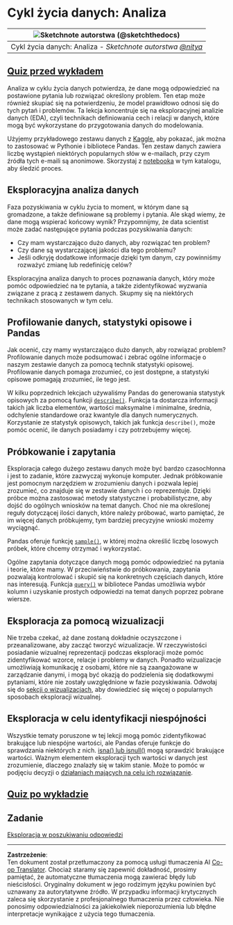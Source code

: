 <!--
CO_OP_TRANSLATOR_METADATA:
{
  "original_hash": "661dad02c3ac239644d34c1eb51e76f8",
  "translation_date": "2025-09-06T20:55:00+00:00",
  "source_file": "4-Data-Science-Lifecycle/15-analyzing/README.md",
  "language_code": "pl"
}
-->
# Cykl życia danych: Analiza

|![ Sketchnote autorstwa [(@sketchthedocs)](https://sketchthedocs.dev) ](../../sketchnotes/15-Analyzing.png)|
|:---:|
| Cykl życia danych: Analiza - _Sketchnote autorstwa [@nitya](https://twitter.com/nitya)_ |

## [Quiz przed wykładem](https://ff-quizzes.netlify.app/en/ds/quiz/28)

Analiza w cyklu życia danych potwierdza, że dane mogą odpowiedzieć na postawione pytania lub rozwiązać określony problem. Ten etap może również skupiać się na potwierdzeniu, że model prawidłowo odnosi się do tych pytań i problemów. Ta lekcja koncentruje się na eksploracyjnej analizie danych (EDA), czyli technikach definiowania cech i relacji w danych, które mogą być wykorzystane do przygotowania danych do modelowania.

Użyjemy przykładowego zestawu danych z [Kaggle](https://www.kaggle.com/balaka18/email-spam-classification-dataset-csv/version/1), aby pokazać, jak można to zastosować w Pythonie i bibliotece Pandas. Ten zestaw danych zawiera liczbę wystąpień niektórych popularnych słów w e-mailach, przy czym źródła tych e-maili są anonimowe. Skorzystaj z [notebooka](notebook.ipynb) w tym katalogu, aby śledzić proces.

## Eksploracyjna analiza danych

Faza pozyskiwania w cyklu życia to moment, w którym dane są gromadzone, a także definiowane są problemy i pytania. Ale skąd wiemy, że dane mogą wspierać końcowy wynik? 
Przypomnijmy, że data scientist może zadać następujące pytania podczas pozyskiwania danych:
- Czy mam wystarczająco dużo danych, aby rozwiązać ten problem?
- Czy dane są wystarczającej jakości dla tego problemu?
- Jeśli odkryję dodatkowe informacje dzięki tym danym, czy powinniśmy rozważyć zmianę lub redefinicję celów?

Eksploracyjna analiza danych to proces poznawania danych, który może pomóc odpowiedzieć na te pytania, a także zidentyfikować wyzwania związane z pracą z zestawem danych. Skupmy się na niektórych technikach stosowanych w tym celu.

## Profilowanie danych, statystyki opisowe i Pandas

Jak ocenić, czy mamy wystarczająco dużo danych, aby rozwiązać problem? Profilowanie danych może podsumować i zebrać ogólne informacje o naszym zestawie danych za pomocą technik statystyki opisowej. Profilowanie danych pomaga zrozumieć, co jest dostępne, a statystyki opisowe pomagają zrozumieć, ile tego jest.

W kilku poprzednich lekcjach używaliśmy Pandas do generowania statystyk opisowych za pomocą funkcji [`describe()`](https://pandas.pydata.org/pandas-docs/stable/reference/api/pandas.DataFrame.describe.html). Funkcja ta dostarcza informacji takich jak liczba elementów, wartości maksymalne i minimalne, średnia, odchylenie standardowe oraz kwantyle dla danych numerycznych. Korzystanie ze statystyk opisowych, takich jak funkcja `describe()`, może pomóc ocenić, ile danych posiadamy i czy potrzebujemy więcej.

## Próbkowanie i zapytania

Eksploracja całego dużego zestawu danych może być bardzo czasochłonna i jest to zadanie, które zazwyczaj wykonuje komputer. Jednak próbkowanie jest pomocnym narzędziem w zrozumieniu danych i pozwala lepiej zrozumieć, co znajduje się w zestawie danych i co reprezentuje. Dzięki próbce można zastosować metody statystyczne i probabilistyczne, aby dojść do ogólnych wniosków na temat danych. Choć nie ma określonej reguły dotyczącej ilości danych, które należy próbować, warto pamiętać, że im więcej danych próbkujemy, tym bardziej precyzyjne wnioski możemy wyciągnąć.

Pandas oferuje funkcję [`sample()`](https://pandas.pydata.org/pandas-docs/stable/reference/api/pandas.DataFrame.sample.html), w której można określić liczbę losowych próbek, które chcemy otrzymać i wykorzystać.

Ogólne zapytania dotyczące danych mogą pomóc odpowiedzieć na pytania i teorie, które mamy. W przeciwieństwie do próbkowania, zapytania pozwalają kontrolować i skupić się na konkretnych częściach danych, które nas interesują. Funkcja [`query()`](https://pandas.pydata.org/pandas-docs/stable/reference/api/pandas.DataFrame.query.html) w bibliotece Pandas umożliwia wybór kolumn i uzyskanie prostych odpowiedzi na temat danych poprzez pobrane wiersze.

## Eksploracja za pomocą wizualizacji

Nie trzeba czekać, aż dane zostaną dokładnie oczyszczone i przeanalizowane, aby zacząć tworzyć wizualizacje. W rzeczywistości posiadanie wizualnej reprezentacji podczas eksploracji może pomóc zidentyfikować wzorce, relacje i problemy w danych. Ponadto wizualizacje umożliwiają komunikację z osobami, które nie są zaangażowane w zarządzanie danymi, i mogą być okazją do podzielenia się dodatkowymi pytaniami, które nie zostały uwzględnione w fazie pozyskiwania. Odwołaj się do [sekcji o wizualizacjach](../../../../../../../../../3-Data-Visualization), aby dowiedzieć się więcej o popularnych sposobach eksploracji wizualnej.

## Eksploracja w celu identyfikacji niespójności

Wszystkie tematy poruszone w tej lekcji mogą pomóc zidentyfikować brakujące lub niespójne wartości, ale Pandas oferuje funkcje do sprawdzania niektórych z nich. [isna() lub isnull()](https://pandas.pydata.org/pandas-docs/stable/reference/api/pandas.isna.html) mogą sprawdzić brakujące wartości. Ważnym elementem eksploracji tych wartości w danych jest zrozumienie, dlaczego znalazły się w takim stanie. Może to pomóc w podjęciu decyzji o [działaniach mających na celu ich rozwiązanie](/2-Working-With-Data/08-data-preparation/notebook.ipynb).

## [Quiz po wykładzie](https://ff-quizzes.netlify.app/en/ds/quiz/29)

## Zadanie

[Eksploracja w poszukiwaniu odpowiedzi](assignment.md)

---

**Zastrzeżenie**:  
Ten dokument został przetłumaczony za pomocą usługi tłumaczenia AI [Co-op Translator](https://github.com/Azure/co-op-translator). Chociaż staramy się zapewnić dokładność, prosimy pamiętać, że automatyczne tłumaczenia mogą zawierać błędy lub nieścisłości. Oryginalny dokument w jego rodzimym języku powinien być uznawany za autorytatywne źródło. W przypadku informacji krytycznych zaleca się skorzystanie z profesjonalnego tłumaczenia przez człowieka. Nie ponosimy odpowiedzialności za jakiekolwiek nieporozumienia lub błędne interpretacje wynikające z użycia tego tłumaczenia.